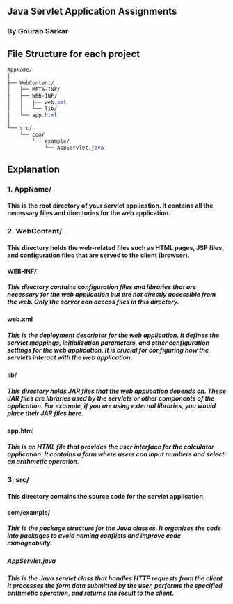 ## Java Servlet Application Assignments
### By Gourab Sarkar
## File Structure for each project
```css
AppName/
│
├── WebContent/
│   ├── META-INF/
│   ├── WEB-INF/
│   │   ├── web.xml
│   │   └── lib/
│   └── app.html
│
└── src/
    └── com/
        └── example/
            └── AppServlet.java
```
## Explanation
### 1. AppName/
#### This is the root directory of your servlet application. It contains all the necessary files and directories for the web application.

### 2. WebContent/

#### This directory holds the web-related files such as HTML pages, JSP files, and configuration files that are served to the client (browser).
#### WEB-INF/
##### This directory contains configuration files and libraries that are necessary for the web application but are not directly accessible from the web. Only the server can access files in this directory.
#### web.xml
##### This is the deployment descriptor for the web application. It defines the servlet mappings, initialization parameters, and other configuration settings for the web application. It is crucial for configuring how the servlets interact with the web application.
#### lib/
##### This directory holds JAR files that the web application depends on. These JAR files are libraries used by the servlets or other components of the application. For example, if you are using external libraries, you would place their JAR files here.
#### app.html
##### This is an HTML file that provides the user interface for the calculator application. It contains a form where users can input numbers and select an arithmetic operation.
### 3. src/
#### This directory contains the source code for the servlet application.
#### com/example/
##### This is the package structure for the Java classes. It organizes the code into packages to avoid naming conflicts and improve code manageability.
##### AppServlet.java
##### This is the Java servlet class that handles HTTP requests from the client. It processes the form data submitted by the user, performs the specified arithmetic operation, and returns the result to the client.